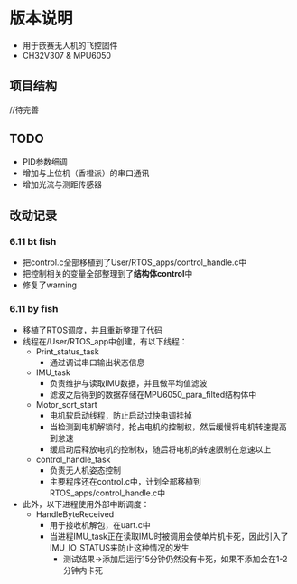 # 版本说明
- 用于嵌赛无人机的飞控固件
- CH32V307 & MPU6050

## 项目结构
//待完善

## TODO
- PID参数细调
- 增加与上位机（香橙派）的串口通讯
- 增加光流与测距传感器

## 改动记录

### 6.11 bt fish
- 把control.c全部移植到了User/RTOS_apps/control_handle.c中
- 把控制相关的变量全部整理到了**结构体control**中
- 修复了warning

### 6.11 by fish
- 移植了RTOS调度，并且重新整理了代码
- 线程在/User/RTOS_app中创建，有以下线程：
  - Print_status_task
    - 通过调试串口输出状态信息
  - IMU_task
    - 负责维护与读取IMU数据，并且做平均值滤波
    - 滤波之后得到的数据存储在MPU6050_para_filted结构体中
  - Motor_sort_start
    - 电机软启动线程，防止启动过快电调挂掉
    - 当检测到电机解锁时，抢占电机的控制权，然后缓慢将电机转速提高到怠速
    - 缓启动后释放电机的控制权，随后将电机的转速限制在怠速以上
  - control_handle_task
    - 负责无人机姿态控制
    - 主要程序还在control.c中，计划全部移植到RTOS_apps/control_handle.c中
- 此外，以下进程使用外部中断调度：
  - HandleByteReceived
    - 用于接收机解包，在uart.c中
    - 当进程IMU_task正在读取IMU时被调用会使单片机卡死，因此引入了IMU_IO_STATUS来防止这种情况的发生
      - 测试结果->添加后运行15分钟仍然没有卡死，如果不添加会在1-2分钟内卡死
